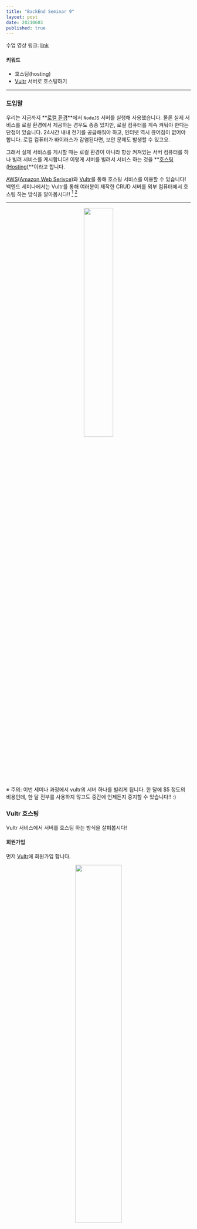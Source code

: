 ```yaml
---
title: "BackEnd Seminar 9"
layout: post
date: 20210603
published: true
---
```


수업 영상 링크: [link](https://drive.google.com/file/d/1Yh5XtcLhMsAeYlKhFHwsmrTY3PDtHroY/view?usp=sharing) <br>


#### 키워드
- 호스팅(hosting)
- [Vultr](https://www.vultr.com/) 서버로 호스팅하기

<hr>

### 도입말

우리는 지금까지 **<u>로컬 환경</u>**에서 `NodeJS` 서버를 실행해 사용했습니다. 물론 실제 서비스를 로컬 환경에서 제공하는 경우도 종종 있지만, 로컬 컴퓨터를 계속 켜둬야 한다는 단점이 있습니다. 24시간 내내 전기를 공급해줘야 하고, 인터넷 역시 끊어짐이 없어야 합니다. 로컬 컴퓨터가 바이러스가 감염된다면, 보안 문제도 발생할 수 있고요.

그래서 실제 서비스를 게시할 때는 로컬 환경이 아니라 항상 켜져있는 서버 컴퓨터를 하나 빌려 서비스를 게시합니다! 이렇게 서버를 빌려서 서비스 하는 것을 **<u>호스팅(Hosting)</u>**이라고 합니다. 

[AWS(Amazon Web Serivce)](https://aws.amazon.com/ko/)와 [Vultr](https://www.vultr.com/)를 통해 호스팅 서비스를 이용할 수 있습니다! 백엔드 세미나에서는 Vultr를 통해 여러분이 제작한 CRUD 서버를 외부 컴퓨터에서 호스팅 하는 방식을 알아봅시다!! [^1] [^2]

<hr>

<div style="text-align: center;">
  <img src="https://www.vultr.com/media/media_card_1200x630.png" style="width:40%;">
</div>

※ 주의: 이번 세미나 과정에서 vultr의 서버 하나를 빌리게 됩니다. 한 달에 $5 정도의 비용인데, 한 달 전부를 사용하지 않고도 중간에 언제든지 중지할 수 있습니다!! :)

### Vultr 호스팅

Vultr 서비스에서 서버를 호스팅 하는 방식을 살펴봅시다!

#### 회원가입

먼저 [Vultr](https://www.vultr.com/)에 회원가입 합니다.

<div style="text-align: center;">
  <img src="{{"/assets/img/vultr/vultr_signin.png" | relative_url}}" style="width:50%;">
</div>

#### Billing 정보 등록

Vultr는 2가지 형태의 결제 방식을 제공합니다.

1. 결제 수단 등록 후, 사용한 만큼 청구
2. 사용량을 충전해, 사용한 만큼 차감

둘 중 어느 방식을 사용해도 무관합니다!

#### 인스턴스(Instance) 생성

![](./assets/img/vultr/../../../../assets/img/vultr/vultr_1.png)


로그인 후에 `Products` 탭으로 이동합니다.

이후 (+) 버튼을 클릭하고, `Deploy New Server`를 클릭합니다.

<br>

![](./assets/img/vulter/../../../../assets/img/vultr/vultr_2.png)

- `Server Location`은 `Seoul`로 선택
- `Server Type`은 `Ubuntu 20.04 x64`로 선택
- 그 외 나머지는 모두 건들이지 않고, `Deploy Now` 버튼 클릭

이제 **3분** 가량 기다리면, 여러분의 서버 인스턴스를 얻게 됩니다!!

<hr>

#### 콘솔창에 접속해 로그인

![](./assets/img/../../../assets/img/vultr/vultr_3.png)

`View Console`로 인스턴스의 콘솔창을 열어줍니다.

처음 콘솔을 열게 되면, Vultr 인스턴스에 로그인을 해야 합니다.

![](./assets/img/../../../assets/img/vultr/vultr_4.png)

위에 기재된 로그인 정보를 이용하시면 됩니다.

``` bash
vultr login: root   
Password:           ## 타이핑해도 문자가 나타나지 않습니다.
```

비밀번호를 입력할 때는 입력한 것이 화면에 표시되지 않으니 신중히 로그인 하시길 바랍니다!! 참고로 복사-붙여넣기를 지원하지 않으니 직접 손으로 타이핑 해야 합니다!

<br>

#### 서버 실행을 위해 초기 설정

우리가 만든 `Express` 서버를 작동시키기 위해 `NodeJS` 등 몇가지를 설치해야 합니다.

아래의 명령어를 통해 `NodeJS`를 설치합시다.

```
apt install nodejs
```

설치가 잘 되었는지, `node`를 실행해봅니다.

<br>

이제 간단한 서버를 실행해야 하는데, 현재 우리의 Vultr 인스턴스에는 실행할 파일이 존재하지 않습니다 ㅠㅠ

복사-붙여넣기도 안 되기 때문에, Vultr에서 제공하는 기본 콘솔이 아닌 다른 방법으로 Vultr 인스턴스에 접속하려고 합니다!

#### VS Code로 Vultr 인스턴스 접속

![](./assets/img/../../../assets/img/vultr/vultr_5.png)

VS Code의 Extension 탭에서 `Remote - SSH` Extension을 설치합니다.

<br>

설치 후에 VS Code에서 `F1`키를 누른 후에 `Remote-SSH: Connect to Host...`를 실행합니다.

그러면 `SSH`로 접속할 호스트(Host)를 입력하라는 창이 실행됩니다. 여기에 여러분이 만든 Vultr 인스턴스의 `IP Address`와 함께 다음과 같이 입력해줍니다.

![](./assets/img/../../../assets/img/vultr/vultr_6.png)

그러면, 새로운 VS Code 창이 뜨면서, 몇가지 창이 등장합니다.

각각 `Linux`와 `Save fingerprint`를 선택해줍니다.

그러면 비밀번호를 입력하는 창이 나오는데, 우리 Vultr 인스턴스의 비밀번호를 여기에 입력해주면 됩니다. 복-붙이 가능하니 직접 입력할 필요는 없습니다 ㅎㅎ

<br>

이제 왼편의 `Open Folder` 버튼을 클릭합니다. 그러면, Vultr 인스턴스에서 어떤 폴더를 열기 선택하게 되는데, 우리는 `/root/`를 그대로 열도록 합시다!

다시 또 비밀번호를 입력하라는 창이 나오는데, 또 복-붙해서 입력해줍니다. [^3]

<br>

![](assets/img/../../../assets/img/vultr/vultr_7.png)

그러면 위와 같은 화면과 함께 VS Code를 통해 Vultr 인스턴스에 원격접속하게 된 것입니다!! >.< 여기서 작업한 것들이 모두 Vultr 인스턴스에도 그대로 반영됩니다 ㅎㅎ

이제 `myServer`라는 폴더를 만들어 그곳에 우리가 실행할 서버 파일을 옮겨줍시다!

서버는 [Seminar6](https://bluehorn07.github.io/poapper-backend/2020/11/21/BackEnd-Seminar6.html)에서 만든 [Express 전공책 CRUD 서버](https://github.com/BlueHorn07/poapper-backend/blob/master/assets/example/book_express.js)를 실행해보겠습니다.

원래 우리가 VS Code에서 작업하던 것처럼 서버 파일을 작성해 `node`로 실행해주시면 됩니다!

그.런.데. 우리가 `NodeJS`만 설치했지 아직 `express`나 `mysql` 같은 다른 라이브러리는 설치한 상황이 아닙니다!! 그래서 `node`로 실행하면 오류가 날 것입니다 ㅎㅎ

아래의 명령어로 우리가 사용할 라이브러리들을 설치해줍시다.

``` bash
apt install npm # npm 설치 (2분)
npm install express
```

이전과는 다르게 `package-lock.json`과 `node-modules`라는 폴더가 생성될 겁니다. 지금은 중요한 내용이 아니니 일단은 넘어갑시다!

<br>

`mysql`도 설치해줍시다.

``` bash
apt-get update  # 우분투 apt 업데이트
apt install mysql-server # mysql 설치 (2분)
```

설치 후에 `mysql`이 잘 설치되었는지 확인하고, 비밀번호를 설정하기 위해 아래의 명령어로 `mysql`을 실행합니다.

``` bash
mysql -u root -p
> #비밀번호
```

이때, 우분투 mysql의 오류 때문인지, 비밀번호가 잘 등록되지 않는 현상이 발생합니다. `mysql` 접속 후 아래의 명령어를 이용해 비밀번호를 강제로 설정합니다.

```
ALTER USER 'root'@'localhost' IDENTIFIED WITH mysql_native_password BY '사용할 비밀번호';
```

`mysql` 접속에 성공했으면, `SHOW DATABASE;` 명령어로 `mysql`을 확인해줍니다.

우리가 세미나에서 `poapper_backend` Database를 사용하기로 했으므로 `CREATE DATABASE poappser_backend;`로 Database를 생성합니다.

이제 테이블을 생성합니다. 우리가 세미나6에서 `book`이라는 테이블을 아래와 같이 디자인해 사용했습니다. 아래 명령어로 테이블을 생성합니다.

```
CREATE TABLE books(
 id INT(11) NOT NULL AUTO_INCREMENT,
 title VARCHAR(100) NOT NULL,
 author VARCHAR(100) NOT NULL,
 created DATETIME NOT NULL,
 PRIMARY KEY(id)
);
```

이제 다시 `node`로 서버 파일을 실행하면, 이번에는 `mysql` 모듈을 설치하라는 문구가 등장합니다. 아래 명령어로 `NodeJS`의 `mysql`을 설치해줍니다.

```bash
npm install mysql
```

이제 정말로 `node`로 서버 파일을 실행하면...

``` 
Server is listening on 8080 port...
```

라는 문구와 함께 서버가 실행되는 걸 볼 수 있습니다!!!


#### 서버 접속

이제 우리가 열어둔 서버에 접속해봅시다!!

여러분의 Vultr 인스턴스가 가진 `IP Address`에서 설정한 포트를 url로 서버에 접속할 수 있습니다.

``` 
[your vulr instance ip address]:port
(ex) 123.456.0.1:8080
```

축하합니다! 드디어 여러분의 서버를 로컬 컴퓨터가 아닌 외부에서 호스팅할 수 있게 되었습니다!!

(잘 동작하는지 API Tester를 통해 꼭 확인해봅시다!! ^^;)

<hr>

[^1]: AWS를 통해 호스팅하는 방법이 궁금하시다면, 생활코딩 egoing의 강좌를 추천드립니다! [링크](https://opentutorials.org/course/2717)

[^2]: 참고로 저는 AWS보다는 Vultr를 추천드립니다! 호스팅 받은 서버에 접속하기도 더 편리하고, 가격 또한 Vultr가 AWS의 것보다 더 저렴합니다 :)

[^3]: 이렇게 매 접속마다 비밀번호를 입력하는게 귀찮으시면, Vultr 인스턴스에 여러분의 `SSH public key`를 등록해서 접속하는 방법도 있습니다! ㅎㅎ